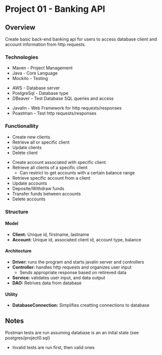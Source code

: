 # Project 01 - Banking API

## Overview

Create basic back-end banking api for users to access database client and account information from http requests.

### Technologies

- Maven - Project Management
- Java - Core Language
- Mockito - Testing

* AWS - Database server
* PostgreSql - Database type
* DBeaver - Test Database SQL queries and access

- Javalin - Web Framework for http requests/responses
- Poastman - Test http requests/responses



### Functionallity

- Create new clients
- Retrieve all or specific client
- Update clients
- Delete client

* Create account associated with specific client
* Retrieve all clients of a specific client
    * Can restrict to get accounts with a certain balance range
* Retrieve specific account from a client
* Update accounts
* Deposite/Withdraw funds
* Transfer funds between accounts
* Delete accounts

### Structure

#### Model

- **Client:** Unique id, firstname, lastname  
- **Account:** Unique id, associated client id, account type, balance

#### Architecture

- **Driver:** runs the program and starts javalin server and controllers
- **Controller:** handles http requests and organizes user input
    - Sends appropriate response based on retireved data
- **Service:** validates user input, and data output
- **DAO:** Retrives data from database

#### Utility

- **DatabaseConnection:** Simplifies creatting connections to database

## Notes

Postman tests are run assuming database is an an inital state (see postgres/project0.sql)
- Invalid tests are run first, then valid ones